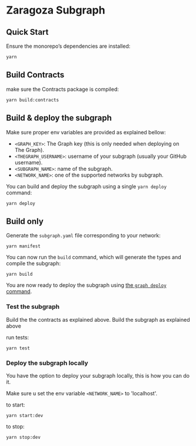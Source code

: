 # Zaragoza Subgraph

## Quick Start

Ensure the monorepo’s dependencies are installed:

```console
yarn
```

## Build Contracts

make sure the Contracts package is compiled:

```console
yarn build:contracts
```

## Build & deploy the subgraph

Make sure proper env variables are provided as explained bellow:

- `<GRAPH_KEY>`: The Graph key (this is only needed when deploying on The Graph).
- `<THEGRAPH_USERNAME>`: username of your subgraph (usually your GitHub username).
- `<SUBGRAPH_NAME>`: name of the subgraph.
- `<NETWORK_NAME>`: one of the supported networks by subgraph.

You can build and deploy the subgraph using a single `yarn deploy` command:

```console
yarn deploy
```

## Build only

Generate the `subgraph.yaml` file corresponding to your network:

```console
yarn manifest
```

You can now run the `build` command, which will generate the types and compile the subgraph:

```console
yarn build
```

You are now ready to deploy the subgraph using [the `graph deploy` command](https://thegraph.com/docs/deploy-a-subgraph).

### Test the subgraph

Build the the contracts as explained above.
Build the subgraph as explained above

run tests:

```console
yarn test
```

### Deploy the subgraph locally

You have the option to deploy your subgraph locally, this is how you can do it.

Make sure u set the env variable `<NETWORK_NAME>` to 'localhost'.

to start:

```console
yarn start:dev
```

to stop:

```console
yarn stop:dev
```
